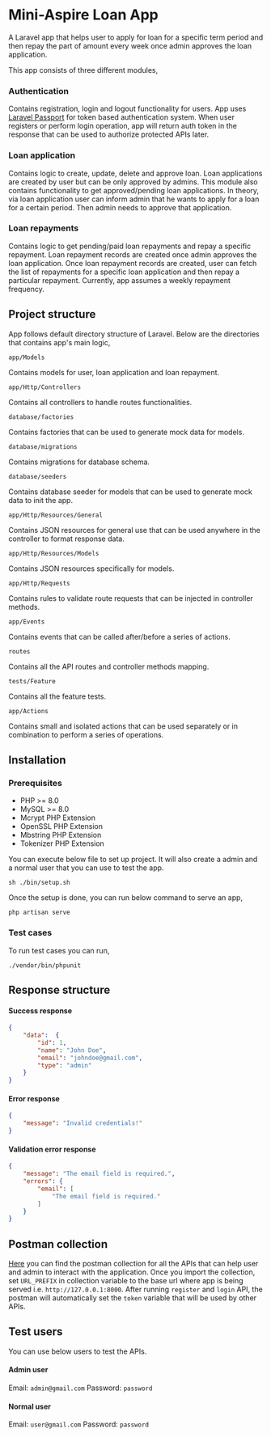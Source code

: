 # Mini-Aspire Loan App

A Laravel app that helps user to apply for loan for a specific term period and then repay the part of amount every week once admin approves the loan application.

This app consists of three different modules,

### Authentication

Contains registration, login and logout functionality for users. App uses [Laravel Passport](https://laravel.com/docs/9.x/passport) for token based authentication system. When user registers or perform login operation, app will return auth token in the response that can be used to authorize protected APIs later.

### Loan application

Contains logic to create, update, delete and approve loan. Loan applications are created by user but can be only approved by admins. This module also contains functionality to get approved/pending loan applications. In theory, via loan application user can inform admin that he wants to apply for a loan for a certain period. Then admin needs to approve that application.

### Loan repayments

Contains logic to get pending/paid loan repayments and repay a specific repayment. Loan repayment records are created once admin approves the loan application. Once loan repayment records are created, user can fetch the list of repayments for a specific loan application and then repay a particular repayment. Currently, app assumes a weekly repayment frequency.


## Project structure

App follows default directory structure of Laravel. Below are the directories that contains app's main logic,

`app/Models`

Contains models for user, loan application and loan repayment.

`app/Http/Controllers`

Contains all controllers to handle routes functionalities.

`database/factories`

Contains factories that can be used to generate mock data for models.

`database/migrations`

Contains migrations for database schema.

`database/seeders`

Contains database seeder for models that can be used to generate mock data to init the app.

`app/Http/Resources/General`

Contains JSON resources for general use that can be used anywhere in the controller to format response data.

`app/Http/Resources/Models`

Contains JSON resources specifically for models.

`app/Http/Requests`

Contains rules to validate route requests that can be injected in controller methods.

`app/Events`

Contains events that can be called after/before a series of actions.

`routes`

Contains all the API routes and controller methods mapping.

`tests/Feature`

Contains all the feature tests.

`app/Actions`

Contains small and isolated actions that can be used separately or in combination to perform a series of operations.

## Installation

### Prerequisites

-  PHP >= 8.0
-  MySQL >= 8.0
-  Mcrypt PHP Extension
-  OpenSSL PHP Extension
-  Mbstring PHP Extension
-  Tokenizer PHP Extension

You can execute below file to set up project. It will also create a admin and a normal user that you can use to test the app.

```
sh ./bin/setup.sh
```

Once the setup is done, you can run below command to serve an app,
```
php artisan serve
```

### Test cases

To run test cases you can run,

```
./vendor/bin/phpunit 
```

## Response structure

#### Success response

```json
{
	"data":  {
		"id": 1,
		"name": "John Doe",
		"email": "johndoe@gmail.com",
		"type": "admin"
	}
}
```

#### Error response

```json
{
	"message": "Invalid credentials!"
}
```

#### Validation error response

```json
{
	"message": "The email field is required.",
	"errors": {
		"email": [
			"The email field is required."
		]
	}
}
```

## Postman collection

[Here](https://drive.google.com/file/d/1nQSJSCAK2FIS1Hrv4RLAVYAfNH5U20u6/view?usp=sharing) you can find the postman collection for all the APIs that can help user and admin to interact with the application.
Once you import the collection, set `URL_PREFIX` in collection variable to the base url where app is being served i.e. `http://127.0.0.1:8000`.
After running `register` and `login` API, the postman will automatically set the `token` variable that will be used by other APIs.

## Test users

You can use below users to test the APIs.

#### Admin user

Email: `admin@gmail.com`
Password: `password`

#### Normal user

Email: `user@gmail.com`
Password: `password`

